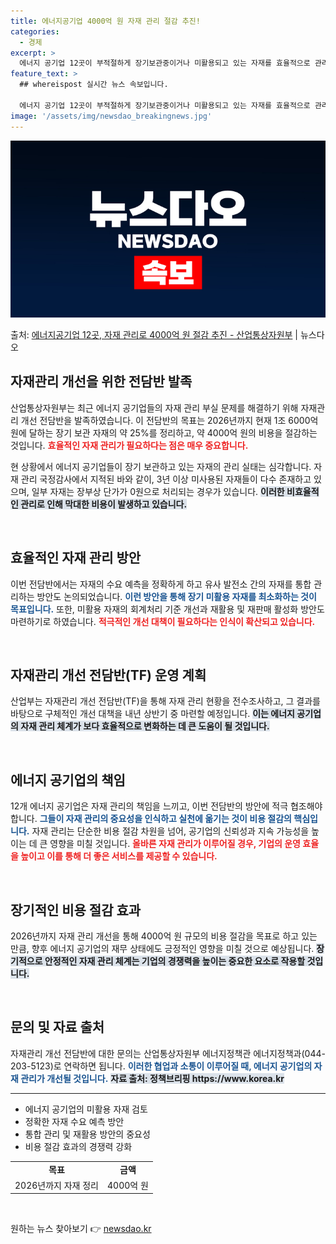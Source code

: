 ```yaml
---
title: 에너지공기업 4000억 원 자재 관리 절감 추진!
categories:
  - 경제
excerpt: >
  에너지 공기업 12곳이 부적절하게 장기보관중이거나 미활용되고 있는 자재를 효율적으로 관리해 2026년까지 4…
feature_text: >
  ## whereispost 실시간 뉴스 속보입니다.

  에너지 공기업 12곳이 부적절하게 장기보관중이거나 미활용되고 있는 자재를 효율적으로 관리해 2026년까지 4…
image: '/assets/img/newsdao_breakingnews.jpg'
---
```


![뉴스다오 속보](/assets/img/newsdao_breakingnews.jpg)

<p>출처: <a href="https://newsdao.kr/2398" rel="dofollow">에너지공기업 12곳, 자재 관리로 4000억 원 절감 추진 - 산업통상자원부</a> | 뉴스다오</p>

<h2 data-ke-size="size26">자재관리 개선을 위한 전담반 발족</h2>

<p data-ke-size="size16">산업통상자원부는 최근 에너지 공기업들의 자재 관리 부실 문제를 해결하기 위해 자재관리 개선 전담반을 발족하였습니다. 이 전담반의 목표는 2026년까지 현재 1조 6000억 원에 달하는 장기 보관 자재의 약 25%를 정리하고, 약 4000억 원의 비용을 절감하는 것입니다. <b><span style="color: #ee2323;">효율적인 자재 관리가 필요하다는 점은 매우 중요합니다.</span></b></p>

<p data-ke-size="size16">현 상황에서 에너지 공기업들이 장기 보관하고 있는 자재의 관리 실태는 심각합니다. 자재 관리 국정감사에서 지적된 바와 같이, 3년 이상 미사용된 자재들이 다수 존재하고 있으며, 일부 자재는 장부상 단가가 0원으로 처리되는 경우가 있습니다. <b><span style="background-color: #21538527;">이러한 비효율적인 관리로 인해 막대한 비용이 발생하고 있습니다.</span></b></p>

<p data-ke-size="size16">&nbsp;</p>

<h2 data-ke-size="size26">효율적인 자재 관리 방안</h2>

<p data-ke-size="size16">이번 전담반에서는 자재의 수요 예측을 정확하게 하고 유사 발전소 간의 자재를 통합 관리하는 방안도 논의되었습니다. <b><span style="color: #1a5490;">이런 방안을 통해 장기 미활용 자재를 최소화하는 것이 목표입니다.</span></b> 또한, 미활용 자재의 회계처리 기준 개선과 재활용 및 재판매 활성화 방안도 마련하기로 하였습니다. <b><span style="color: #ee2323;">적극적인 개선 대책이 필요하다는 인식이 확산되고 있습니다.</span></b></p>

<p data-ke-size="size16">&nbsp;</p>

<h2 data-ke-size="size26">자재관리 개선 전담반(TF) 운영 계획</h2>

<p data-ke-size="size16">산업부는 자재관리 개선 전담반(TF)을 통해 자재 관리 현황을 전수조사하고, 그 결과를 바탕으로 구체적인 개선 대책을 내년 상반기 중 마련할 예정입니다. <b><span style="background-color: #21538527;">이는 에너지 공기업의 자재 관리 체계가 보다 효율적으로 변화하는 데 큰 도움이 될 것입니다.</span></b></p>

<p data-ke-size="size16">&nbsp;</p>

<h2 data-ke-size="size26">에너지 공기업의 책임</h2>

<p data-ke-size="size16">12개 에너지 공기업은 자재 관리의 책임을 느끼고, 이번 전담반의 방안에 적극 협조해야 합니다. <b><span style="color: #1a5490;">그들이 자재 관리의 중요성을 인식하고 실천에 옮기는 것이 비용 절감의 핵심입니다.</span></b> 자재 관리는 단순한 비용 절감 차원을 넘어, 공기업의 신뢰성과 지속 가능성을 높이는 데 큰 영향을 미칠 것입니다. <b><span style="color: #ee2323;">올바른 자재 관리가 이루어질 경우, 기업의 운영 효율을 높이고 이를 통해 더 좋은 서비스를 제공할 수 있습니다.</span></b></p>

<p data-ke-size="size16">&nbsp;</p>

<h2 data-ke-size="size26">장기적인 비용 절감 효과</h2>

<p data-ke-size="size16">2026년까지 자재 관리 개선을 통해 4000억 원 규모의 비용 절감을 목표로 하고 있는 만큼, 향후 에너지 공기업의 재무 상태에도 긍정적인 영향을 미칠 것으로 예상됩니다. <b><span style="background-color: #21538527;">장기적으로 안정적인 자재 관리 체계는 기업의 경쟁력을 높이는 중요한 요소로 작용할 것입니다.</span></b></p>

<p data-ke-size="size16">&nbsp;</p>

<h2 data-ke-size="size26">문의 및 자료 출처</h2>

<p data-ke-size="size16">자재관리 개선 전담반에 대한 문의는 산업통상자원부 에너지정책관 에너지정책과(044-203-5123)로 연락하면 됩니다. <b><span style="color: #1a5490;">이러한 협업과 소통이 이루어질 때, 에너지 공기업의 자재 관리가 개선될 것입니다.</span></b> <b><span style="background-color: #21538527;">자료 출처: 정책브리핑 https://www.korea.kr</span></b></p>

<hr>

<ul>
    <li>에너지 공기업의 미활용 자재 검토</li>
    <li>정확한 자재 수요 예측 방안</li>
    <li>통합 관리 및 재활용 방안의 중요성</li>
    <li>비용 절감 효과의 경쟁력 강화</li>
</ul>

<table style="width:100%">
    <tr>
        <td style="text-align: center; height: 17px;"><b>목표</b></td>
        <td style="text-align: center; height: 17px;"><b>금액</b></td>
    </tr>
    <tr>
        <td style="text-align: center; height: 17px;">2026년까지 자재 정리</td>
        <td style="text-align: center; height: 17px;">4000억 원</td>
    </tr>
</table>

<p data-ke-size="size16">&nbsp;</p> 

원하는 뉴스 찾아보기 👉 <a href="https://newsdao.kr" rel="dofollow">newsdao.kr</a>


